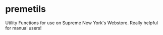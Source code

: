 # premetils
Utility Functions for use on Supreme New York's Webstore. Really helpful for manual users!
